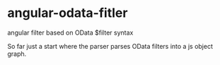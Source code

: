 # angular-odata-fitler
angular filter based on OData $filter syntax


So far just a start where the parser parses OData filters into a js object graph.